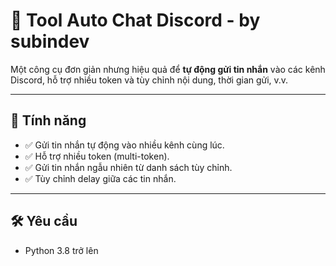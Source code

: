 # 🤖 Tool Auto Chat Discord - by subindev

Một công cụ đơn giản nhưng hiệu quả để **tự động gửi tin nhắn** vào các kênh Discord, hỗ trợ nhiều token và tùy chỉnh nội dung, thời gian gửi, v.v.

---

## 🧠 Tính năng

- ✅ Gửi tin nhắn tự động vào nhiều kênh cùng lúc.
- ✅ Hỗ trợ nhiều token (multi-token).
- ✅ Gửi tin nhắn ngẫu nhiên từ danh sách tùy chỉnh.
- ✅ Tùy chỉnh delay giữa các tin nhắn.

---

## 🛠 Yêu cầu

- Python 3.8 trở lên

